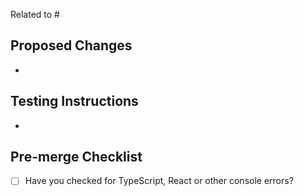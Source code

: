 <!--
Link a related issue to this PR. If the PR does not immediately resolve the issue,
for example, it requires a separate deployment to production, avoid
using the "Fixes" keyword and use "Related to" instead.
-->

Related to #

## Proposed Changes

-

## Testing Instructions

<!--
Add as many details as possible to help others reproduce the issue and test the fix.
"Before / After" screenshots can also be very helpful when the change is visual.
-->

-

## Pre-merge Checklist

<!--
Complete applicable items on this checklist **before** merging into trunk. Inapplicable items can be left unchecked.

Both the PR author and reviewer are responsible for ensuring the checklist is completed.
-->

- [ ] Have you checked for TypeScript, React or other console errors?
